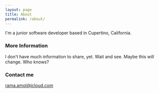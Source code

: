 ```yaml
---
layout: page
title: About
permalink: /about/
---
```


I'm a junior software developer based in Cupertino, California.

### More Information

I don't have much information to share, yet. Wait and see. Maybe this will change. Who knows?

### Contact me

[rama.amol@icloud.com](mailto:rama.amol@icloud.com)
